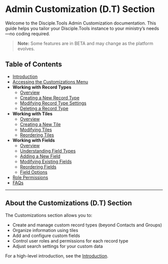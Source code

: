 # Admin Customization (D.T) Section

Welcome to the Disciple.Tools Admin Customization documentation. This guide helps you tailor your Disciple.Tools instance to your ministry’s needs—no coding required.

> **Note:** Some features are in BETA and may change as the platform evolves.

## Table of Contents

- [Introduction](./introduction.md)
- [Accessing the Customizations Menu](./accessing-menu.md)
- **Working with Record Types**
  - [Overview](./record-types/overview.md)
  - [Creating a New Record Type](./record-types/creating.md)
  - [Modifying Record Type Settings](./record-types/modifying.md)
  - [Deleting a Record Type](./record-types/deleting.md)
- **Working with Tiles**
  - [Overview](./tiles/overview.md)
  - [Creating a New Tile](./tiles/creating.md)
  - [Modifying Tiles](./tiles/modifying.md)
  - [Reordering Tiles](./tiles/reordering.md)
- **Working with Fields**
  - [Overview](./fields/overview.md)
  - [Understanding Field Types](./fields/field-types.md)
  - [Adding a New Field](./fields/adding.md)
  - [Modifying Existing Fields](./fields/modifying.md)
  - [Reordering Fields](./fields/reordering.md)
  - [Field Options](./fields/options.md)
- [Role Permissions](./roles-permissions.md)
- [FAQs](./faq.md)

---

## About the Customizations (D.T) Section

The Customizations section allows you to:
- Create and manage custom record types (beyond Contacts and Groups)
- Organize information using tiles
- Add and configure custom fields
- Control user roles and permissions for each record type
- Adjust search settings for your custom data

For a high-level introduction, see the [Introduction](./introduction.md). 